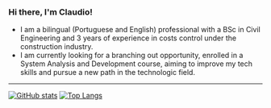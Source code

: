 ### Hi there, I'm Claudio!
- I am a bilingual (Portuguese and English) professional with a BSc in Civil
Engineering and 3 years of experience in costs control under the construction
industry.
- I am currently looking for a branching out
opportunity, enrolled in a System Analysis and Development course, aiming to
improve my tech skills and pursue a new path in the technologic field.
---
[![GitHub stats](https://github-readme-stats.vercel.app/api?username=claudiodornelles&count_private=true&show_icons=true&theme=react)](https://github.com/claudiodornelles/github-readme-stats)
[![Top Langs](https://github-readme-stats.vercel.app/api/top-langs/?username=claudiodornelles&theme=react)](https://github.com/claudiodornelles/github-readme-stats)
